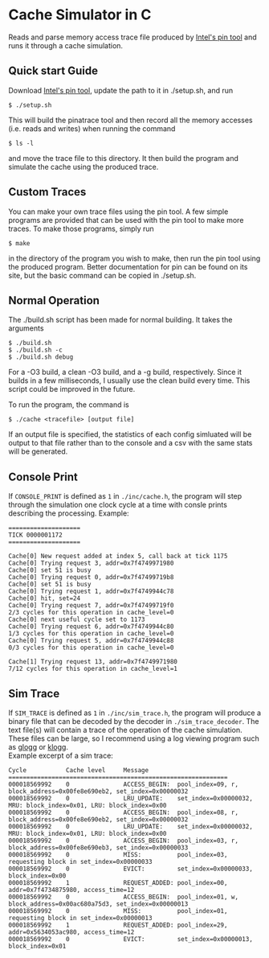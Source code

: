 # Cache Simulator in C

Reads and parse memory access trace file produced by [Intel's pin tool](https://www.intel.com/content/www/us/en/developer/articles/tool/pin-a-dynamic-binary-instrumentation-tool.html) and runs it through a cache simulation.

## Quick start Guide
Download [Intel's pin tool](https://www.intel.com/content/www/us/en/developer/articles/tool/pin-a-binary-instrumentation-tool-downloads.html), update the path to it in ./setup.sh, and run
```
$ ./setup.sh
```
This will build the pinatrace tool and then record all the memory accesses (i.e. reads and writes) when running the command
```
$ ls -l
```
and move the trace file to this directory. It then build the program and simulate the cache using the produced trace.

## Custom Traces
You can make your own trace files using the pin tool. A few simple programs are provided that can be used with the pin tool to make more traces.
To make those programs, simply run
```
$ make
```
in the directory of the program you wish to make, then run the pin tool using the produced program. Better documentation for pin can be found on its site, but the basic command can be copied in ./setup.sh.

## Normal Operation
The ./build.sh script has been made for normal building. It takes the arguments
```
$ ./build.sh
$ ./build.sh -c
$ ./build.sh debug
```
For a -O3 build, a clean -O3 build, and a -g build, respectively. Since it builds in a few milliseconds, I usually use the clean build every time. This script could be improved in the future.

To run the program, the command is
```
$ ./cache <tracefile> [output file]
```
If an output file is specified, the statistics of each config simluated will be output to that file rather than to the console and a csv with the same stats will be generated.
## Console Print
If <code>CONSOLE_PRINT</code> is defined as <code>1</code> in <code>./inc/cache.h</code>, the program will step through the simulation one clock cycle at a time with consle prints describing the processing. Example:
```
====================
TICK 0000001172
====================

Cache[0] New request added at index 5, call back at tick 1175
Cache[0] Trying request 3, addr=0x7f4749971980
Cache[0] set 51 is busy
Cache[0] Trying request 0, addr=0x7f47499719b8
Cache[0] set 51 is busy
Cache[0] Trying request 1, addr=0x7f4749944c78
Cache[0] hit, set=24
Cache[0] Trying request 7, addr=0x7f47499719f0
2/3 cycles for this operation in cache_level=0
Cache[0] next useful cycle set to 1173
Cache[0] Trying request 6, addr=0x7f4749944c80
1/3 cycles for this operation in cache_level=0
Cache[0] Trying request 5, addr=0x7f4749944c88
0/3 cycles for this operation in cache_level=0

Cache[1] Trying request 13, addr=0x7f4749971980
7/12 cycles for this operation in cache_level=1
```
## Sim Trace
If <code>SIM_TRACE</code> is defined as <code>1</code> in <code>./inc/sim_trace.h</code>, the program will produce a binary file that can be decoded by the decoder in <code>./sim_trace_decoder</code>. The text file(s) will contain a trace of the operation of the cache simulation. These files can be large, so I recommend using a log viewing program such as [glogg](https://github.com/nickbnf/glogg) or [klogg](https://klogg.filimonov.dev/).  
Example excerpt of a sim trace:
```
Cycle           Cache level     Message
=============================================================
000018569992    0               ACCESS_BEGIN:  pool_index=09, r, block_address=0x00fe8e690eb2, set_index=0x00000032
000018569992    0               LRU_UPDATE:    set_index=0x00000032, MRU: block_index=0x01, LRU: block_index=0x00
000018569992    0               ACCESS_BEGIN:  pool_index=08, r, block_address=0x00fe8e690eb2, set_index=0x00000032
000018569992    0               LRU_UPDATE:    set_index=0x00000032, MRU: block_index=0x01, LRU: block_index=0x00
000018569992    0               ACCESS_BEGIN:  pool_index=03, r, block_address=0x00fe8e690eb3, set_index=0x00000033
000018569992    0               MISS:          pool_index=03, requesting block in set_index=0x00000033
000018569992    0               EVICT:         set_index=0x00000033, block_index=0x00
000018569992    1               REQUEST_ADDED: pool_index=00, addr=0x7f4734875980, access_time=12
000018569992    0               ACCESS_BEGIN:  pool_index=01, w, block_address=0x00ac680a75d3, set_index=0x00000013
000018569992    0               MISS:          pool_index=01, requesting block in set_index=0x00000013
000018569992    1               REQUEST_ADDED: pool_index=29, addr=0x5634053ac980, access_time=12
000018569992    0               EVICT:         set_index=0x00000013, block_index=0x01
```
